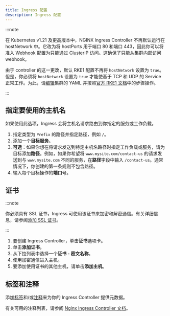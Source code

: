 ```yaml
---
title: Ingress 配置
description: Ingress 配置
---
```


:::note

在 Kubernetes v1.21 及更高版本中，NGINX Ingress Controller 不再默认运行在 hostNetwork 中。它改为将 hostPorts 用于端口 80 和端口 443，因此你可以将准入 Webhook 配置为只能通过 ClusterIP 访问。这确保了只能从集群内部访问 webhook。

由于 controller 的这一更改，默认 RKE1 配置不再将 `hostNetwork` 设置为 `true`。但是，你必须将 `hostNetwork` 设置为 `true` 才能使基于 TCP 和 UDP 的 Service 正常工作。为此，请[编辑](../../../../reference-guides/cluster-configuration/rancher-server-configuration/rke1-cluster-configuration.md#使用-yaml-编辑集群)集群的 YAML 并按照[官方 RKE1 文档](https://rke.docs.rancher.com/config-options/add-ons/ingress-controllers#configuring-network-options)中的步骤操作。

:::

## 指定要使用的主机名

如果使用此选项，Ingress 会将主机名请求路由到你指定的服务或工作负载。

1. 指定类型为 `Prefix` 的路径并指定路径，例如 `/`。
1. 添加一个**目标服务**。
1. **可选**：如果你想在将请求发送到特定主机名路径时指定工作负载或服务，请为目标添加**路径**。例如，如果你希望将 `www.mysite.com/contact-us` 的请求发送到与 `www.mysite.com` 不同的服务，在**路径**字段中输入 `/contact-us`。通常情况下，你创建的第一条规则不包含路径。
1. 输入每个目标操作的**端口**号。

## 证书

:::note

你必须具有 SSL 证书，Ingress 可使用该证书来加密和解密通信。有关详细信息，请参阅[添加 SSL 证书](../encrypt-http-communication.md)。

:::

1. 要创建 Ingress Controller，单击**证书**选项卡。
1. 单击**添加证书**。
1. 从下拉列表中选择一个**证书 - 密文名称**。
1. 使用加密通信进入主机。
1. 要添加使用证书的其他主机，请单击**添加主机**。

## 标签和注释

添加[标签](https://kubernetes.io/docs/concepts/overview/working-with-objects/labels/)和/或[注释](https://kubernetes.io/docs/concepts/overview/working-with-objects/annotations/)来为你的 Ingress Controller 提供元数据。

有关可用的注释列表，请参阅 [Nginx Ingress Controller 文档](https://kubernetes.github.io/ingress-nginx/user-guide/nginx-configuration/annotations/)。
